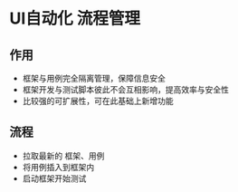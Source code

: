 # UI自动化 流程管理

## 作用

- 框架与用例完全隔离管理，保障信息安全
- 框架开发与测试脚本彼此不会互相影响，提高效率与安全性
- 比较强的可扩展性，可在此基础上新增功能

## 流程

- 拉取最新的 框架、用例
- 将用例插入到框架内
- 启动框架开始测试